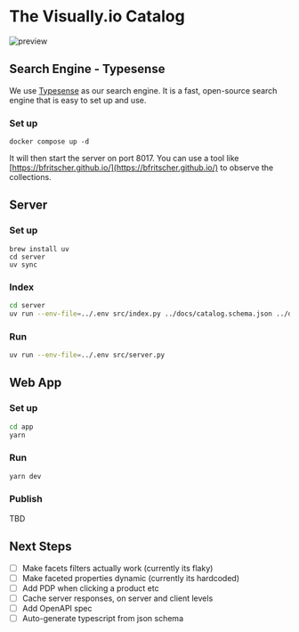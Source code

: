 # The Visually.io Catalog

![preview](https://i.imgur.com/uotJQC3.png)

## Search Engine - Typesense

We use [Typesense](https://typesense.org/) as our search engine. It is a fast, open-source search engine that is easy to set up and use.

### Set up

```shell
docker compose up -d
```

It will then start the server on port 8017. You can use a tool like [https://bfritscher.github.io/](https://bfritscher.github.io/) to observe the collections.

## Server

### Set up

```shell
brew install uv
cd server
uv sync
```

### Index

```bash
cd server 
uv run --env-file=../.env src/index.py ../docs/catalog.schema.json ../docs/catalog.jsonl [--overwrite]
```

### Run

```bash
uv run --env-file=../.env src/server.py
```

## Web App

### Set up

```bash
cd app
yarn
```

### Run

```bash
yarn dev
```

### Publish

TBD

## Next Steps

- [ ] Make facets filters actually work (currently its flaky)
- [ ] Make faceted properties dynamic (currently its hardcoded)
- [ ] Add PDP when clicking a product etc
- [ ] Cache server responses, on server and client levels
- [ ] Add OpenAPI spec
- [ ] Auto-generate typescript from json schema
